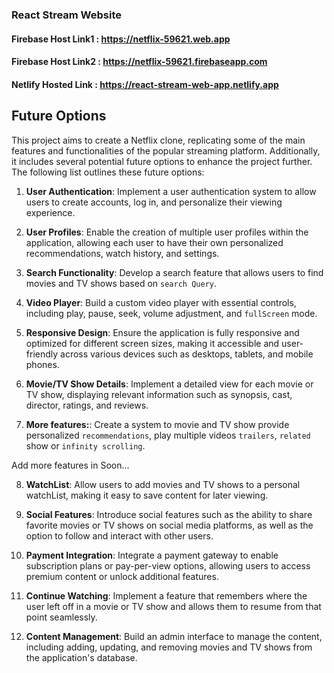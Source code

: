 ### React Stream Website

#### Firebase Host Link1 : https://netflix-59621.web.app
#### Firebase Host Link2 : https://netflix-59621.firebaseapp.com
#### Netlify Hosted Link : https://react-stream-web-app.netlify.app

## Future Options

This project aims to create a Netflix clone, replicating some of the main features and functionalities of the popular streaming platform. Additionally, it includes several potential future options to enhance the project further. The following list outlines these future options:

1. **User Authentication**: Implement a user authentication system to allow users to create accounts, log in, and personalize their viewing experience.

2. **User Profiles**: Enable the creation of multiple user profiles within the application, allowing each user to have their own personalized recommendations, watch history, and settings.

3. **Search Functionality**: Develop a search feature that allows users to find movies and TV shows based on `search Query`.

4. **Video Player**: Build a custom video player with essential controls, including play, pause, seek, volume adjustment, and `fullScreen` mode.

5. **Responsive Design**: Ensure the application is fully responsive and optimized for different screen sizes, making it accessible and user-friendly across various devices such as desktops, tablets, and mobile phones.

6. **Movie/TV Show Details**: Implement a detailed view for each movie or TV show, displaying relevant information such as synopsis, cast, director, ratings, and reviews.

7. **More features:**: Create a system to movie and TV show provide personalized `recommendations`, play multiple videos `trailers`, `related` show or `infinity scrolling`.

Add more features in Soon...

8. **WatchList**: Allow users to add movies and TV shows to a personal watchList, making it easy to save content for later viewing.

9. **Social Features**: Introduce social features such as the ability to share favorite movies or TV shows on social media platforms, as well as the option to follow and interact with other users.

10. **Payment Integration**: Integrate a payment gateway to enable subscription plans or pay-per-view options, allowing users to access premium content or unlock additional features.

11. **Continue Watching**: Implement a feature that remembers where the user left off in a movie or TV show and allows them to resume from that point seamlessly.

12. **Content Management**: Build an admin interface to manage the content, including adding, updating, and removing movies and TV shows from the application's database.
